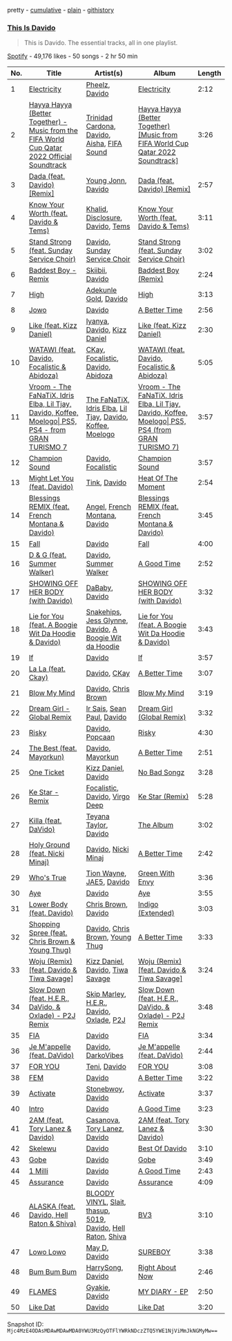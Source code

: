 pretty - [cumulative](/playlists/cumulative/37i9dQZF1DZ06evO0vEAMw.md) - [plain](/playlists/plain/37i9dQZF1DZ06evO0vEAMw) - [githistory](https://github.githistory.xyz/mackorone/spotify-playlist-archive/blob/main/playlists/plain/37i9dQZF1DZ06evO0vEAMw)

### [This Is Davido](https://open.spotify.com/playlist/37i9dQZF1DZ06evO0vEAMw)

> This is Davido\. The essential tracks, all in one playlist.

[Spotify](https://open.spotify.com/user/spotify) - 49,176 likes - 50 songs - 2 hr 50 min

| No. | Title | Artist(s) | Album | Length |
|---|---|---|---|---|
| 1 | [Electricity](https://open.spotify.com/track/6McBvfxgkVfREmQPwTKBUn) | [Pheelz](https://open.spotify.com/artist/5Jv1MsZBh0sqokFq7pU8Xg), [Davido](https://open.spotify.com/artist/0Y3agQaa6g2r0YmHPOO9rh) | [Electricity](https://open.spotify.com/album/5vOpDVowekdCylaDIiV5We) | 2:12 |
| 2 | [Hayya Hayya \(Better Together\) \- Music from the FIFA World Cup Qatar 2022 Official Soundtrack](https://open.spotify.com/track/7vAJiDFrFtMYVOrZbOw7jj) | [Trinidad Cardona](https://open.spotify.com/artist/4wP1kxjUsc9IR4Iy2smL7o), [Davido](https://open.spotify.com/artist/0Y3agQaa6g2r0YmHPOO9rh), [Aisha](https://open.spotify.com/artist/0S85VL5RtkqXSh22xB8Je5), [FIFA Sound](https://open.spotify.com/artist/5C01hDqpEmrmDfUhX9YWsH) | [Hayya Hayya \(Better Together\) \[Music from FIFA World Cup Qatar 2022 Soundtrack\]](https://open.spotify.com/album/6mPSjHXiuf2zHA0ssVp8iU) | 3:26 |
| 3 | [Dada \(feat\. Davido\) \[Remix\]](https://open.spotify.com/track/2IBrgYf3Hjw16c6oNwkZ9M) | [Young Jonn](https://open.spotify.com/artist/4JM1zsVj1pt38Q8mhv5teI), [Davido](https://open.spotify.com/artist/0Y3agQaa6g2r0YmHPOO9rh) | [Dada \(feat\. Davido\) \[Remix\]](https://open.spotify.com/album/0tqiftjjP81odLWXCrhmUD) | 2:57 |
| 4 | [Know Your Worth \(feat\. Davido & Tems\)](https://open.spotify.com/track/04QTmCTsaVjcGaoxj8rSjE) | [Khalid](https://open.spotify.com/artist/6LuN9FCkKOj5PcnpouEgny), [Disclosure](https://open.spotify.com/artist/6nS5roXSAGhTGr34W6n7Et), [Davido](https://open.spotify.com/artist/0Y3agQaa6g2r0YmHPOO9rh), [Tems](https://open.spotify.com/artist/687cZJR45JO7jhk1LHIbgq) | [Know Your Worth \(feat\. Davido & Tems\)](https://open.spotify.com/album/6BugGRwIyG1xFbeZom0Mxz) | 3:11 |
| 5 | [Stand Strong \(feat\. Sunday Service Choir\)](https://open.spotify.com/track/1XUf5lpeTQbrohZWdx6Sbz) | [Davido](https://open.spotify.com/artist/0Y3agQaa6g2r0YmHPOO9rh), [Sunday Service Choir](https://open.spotify.com/artist/2c9O21YLFy4tFI9zCVhbFg) | [Stand Strong \(feat\. Sunday Service Choir\)](https://open.spotify.com/album/3MhLmyxJueeWrXsRWlfw0e) | 3:02 |
| 6 | [Baddest Boy \- Remix](https://open.spotify.com/track/4lDghGd035xrzGp6Yec2j1) | [Skiibii](https://open.spotify.com/artist/72Z2AhMKpxZjLNnPMyinUE), [Davido](https://open.spotify.com/artist/0Y3agQaa6g2r0YmHPOO9rh) | [Baddest Boy \(Remix\)](https://open.spotify.com/album/2aNveWp5zVMduvpZwAZTpf) | 2:24 |
| 7 | [High](https://open.spotify.com/track/7l8VNas2HcqyvsvOSjXDQt) | [Adekunle Gold](https://open.spotify.com/artist/2IK173RXLiCSQ8fhDlAb3s), [Davido](https://open.spotify.com/artist/0Y3agQaa6g2r0YmHPOO9rh) | [High](https://open.spotify.com/album/1aGAwIFTyyw5YlbspR0mq9) | 3:13 |
| 8 | [Jowo](https://open.spotify.com/track/4ibxmEgdIWYAQjXl0ivFmW) | [Davido](https://open.spotify.com/artist/0Y3agQaa6g2r0YmHPOO9rh) | [A Better Time](https://open.spotify.com/album/5Af7bJAiAKBCazSQU8BOsD) | 2:56 |
| 9 | [Like \(feat\. Kizz Daniel\)](https://open.spotify.com/track/5Zez1biAREA2C8706kdlIb) | [Iyanya](https://open.spotify.com/artist/3ZUn6LYxdmmPYQqBhFWI3h), [Davido](https://open.spotify.com/artist/0Y3agQaa6g2r0YmHPOO9rh), [Kizz Daniel](https://open.spotify.com/artist/1X6cBGnXpEpN7CmflLKmLV) | [Like \(feat\. Kizz Daniel\)](https://open.spotify.com/album/45UWuUIciHbsLfZeJhbuIB) | 2:30 |
| 10 | [WATAWI \(feat\. Davido, Focalistic & Abidoza\)](https://open.spotify.com/track/3AZY6NZ1R8GI9003EEFPeu) | [CKay](https://open.spotify.com/artist/048LktY5zMnakWq7PTtFrz), [Focalistic](https://open.spotify.com/artist/2GJMSZ7M3D0KyyKRhYgWju), [Davido](https://open.spotify.com/artist/0Y3agQaa6g2r0YmHPOO9rh), [Abidoza](https://open.spotify.com/artist/1Ck3UYsoNkZ63PLY8yZR33) | [WATAWI \(feat\. Davido, Focalistic & Abidoza\)](https://open.spotify.com/album/5hxrayrgITzYPpQ6uEg3kL) | 5:05 |
| 11 | [Vroom \- The FaNaTiX, Idris Elba, Lil Tjay, Davido, Koffee, Moelogo\| PS5, PS4 \- from GRAN TURISMO 7](https://open.spotify.com/track/6ApEaAL5iuN3cOwSoAbY1d) | [The FaNaTiX](https://open.spotify.com/artist/3pZyDeGMNPAWHdFe2K4ud1), [Idris Elba](https://open.spotify.com/artist/0Dc2rdPzleezxhvQhQbXuS), [Lil Tjay](https://open.spotify.com/artist/6jGMq4yGs7aQzuGsMgVgZR), [Davido](https://open.spotify.com/artist/0Y3agQaa6g2r0YmHPOO9rh), [Koffee](https://open.spotify.com/artist/1gWjcmBsveEYMxOZ0VRi32), [Moelogo](https://open.spotify.com/artist/6mctsJBrfcWvWH7S8h716D) | [Vroom \- The FaNaTiX, Idris Elba, Lil Tjay, Davido, Koffee, Moelogo\| PS5, PS4 \(from GRAN TURISMO 7\)](https://open.spotify.com/album/0MuIe5cdJen7HHgfcYHeay) | 3:57 |
| 12 | [Champion Sound](https://open.spotify.com/track/3vTW0qXIitjhZW5kfTwBTv) | [Davido](https://open.spotify.com/artist/0Y3agQaa6g2r0YmHPOO9rh), [Focalistic](https://open.spotify.com/artist/2GJMSZ7M3D0KyyKRhYgWju) | [Champion Sound](https://open.spotify.com/album/6pLdp90UOgmgb6yYh6bf2T) | 3:57 |
| 13 | [Might Let You \(feat\. Davido\)](https://open.spotify.com/track/1q03sSwtOk5czzjKFa4qhA) | [Tink](https://open.spotify.com/artist/4v6XOdonnfpdTKTRJArG7v), [Davido](https://open.spotify.com/artist/0Y3agQaa6g2r0YmHPOO9rh) | [Heat Of The Moment](https://open.spotify.com/album/3EjN3Lt1gd4M0KrYKz7GrD) | 2:54 |
| 14 | [Blessings REMIX \(feat\. French Montana & Davido\)](https://open.spotify.com/track/4qxWose1KJgPDYQkMs0Ng5) | [Angel](https://open.spotify.com/artist/6RIJu05yhEIYskbVgxmk3R), [French Montana](https://open.spotify.com/artist/6vXTefBL93Dj5IqAWq6OTv), [Davido](https://open.spotify.com/artist/0Y3agQaa6g2r0YmHPOO9rh) | [Blessings REMIX \(feat\. French Montana & Davido\)](https://open.spotify.com/album/3kxuAgeGxSrMLi9qu4F6x9) | 3:45 |
| 15 | [Fall](https://open.spotify.com/track/4ou5xyFUJX4VwX76tw1qb1) | [Davido](https://open.spotify.com/artist/0Y3agQaa6g2r0YmHPOO9rh) | [Fall](https://open.spotify.com/album/49EjkUgoE70dxKcXXd9szs) | 4:00 |
| 16 | [D & G \(feat\. Summer Walker\)](https://open.spotify.com/track/0xr7t6jQWzFsZ9XwfcxAu7) | [Davido](https://open.spotify.com/artist/0Y3agQaa6g2r0YmHPOO9rh), [Summer Walker](https://open.spotify.com/artist/57LYzLEk2LcFghVwuWbcuS) | [A Good Time](https://open.spotify.com/album/0s3BbZlcqsUdAD8wIYdO5n) | 2:52 |
| 17 | [SHOWING OFF HER BODY \(with Davido\)](https://open.spotify.com/track/5xHodqknQtgokj6oO1giHb) | [DaBaby](https://open.spotify.com/artist/4r63FhuTkUYltbVAg5TQnk), [Davido](https://open.spotify.com/artist/0Y3agQaa6g2r0YmHPOO9rh) | [SHOWING OFF HER BODY \(with Davido\)](https://open.spotify.com/album/5CgztNME0IW2ebmYmjWqUN) | 3:32 |
| 18 | [Lie for You \(feat\. A Boogie Wit Da Hoodie & Davido\)](https://open.spotify.com/track/6HMgvWVw3yHmFsmpyb864i) | [Snakehips](https://open.spotify.com/artist/2FwJwEswyIUAljqgjNSHgP), [Jess Glynne](https://open.spotify.com/artist/4ScCswdRlyA23odg9thgIO), [Davido](https://open.spotify.com/artist/0Y3agQaa6g2r0YmHPOO9rh), [A Boogie Wit da Hoodie](https://open.spotify.com/artist/31W5EY0aAly4Qieq6OFu6I) | [Lie for You \(feat\. A Boogie Wit Da Hoodie & Davido\)](https://open.spotify.com/album/35AiG6czs0vooB8Om58tbx) | 3:43 |
| 19 | [If](https://open.spotify.com/track/0XQuWhRG7qD7OYHKsgt0BN) | [Davido](https://open.spotify.com/artist/0Y3agQaa6g2r0YmHPOO9rh) | [If](https://open.spotify.com/album/1N4On17z3onc2NH2XgHdLx) | 3:57 |
| 20 | [La La \(feat\. Ckay\)](https://open.spotify.com/track/53PewZvhksjF9EynzsBnAR) | [Davido](https://open.spotify.com/artist/0Y3agQaa6g2r0YmHPOO9rh), [CKay](https://open.spotify.com/artist/048LktY5zMnakWq7PTtFrz) | [A Better Time](https://open.spotify.com/album/5Af7bJAiAKBCazSQU8BOsD) | 3:07 |
| 21 | [Blow My Mind](https://open.spotify.com/track/1xJTW86sJ1OoloXeOret6t) | [Davido](https://open.spotify.com/artist/0Y3agQaa6g2r0YmHPOO9rh), [Chris Brown](https://open.spotify.com/artist/7bXgB6jMjp9ATFy66eO08Z) | [Blow My Mind](https://open.spotify.com/album/31Z5vOXMKPSZjpERQHtaSp) | 3:19 |
| 22 | [Dream Girl \- Global Remix](https://open.spotify.com/track/5Etwr8GddDDAwuTK84m5JI) | [Ir Sais](https://open.spotify.com/artist/4NEThNYJ3WyNcJWcmpjq88), [Sean Paul](https://open.spotify.com/artist/3Isy6kedDrgPYoTS1dazA9), [Davido](https://open.spotify.com/artist/0Y3agQaa6g2r0YmHPOO9rh) | [Dream Girl \(Global Remix\)](https://open.spotify.com/album/0sQ2hDPOvRDi71FSWB73JD) | 3:32 |
| 23 | [Risky](https://open.spotify.com/track/56HnJIjgi41kpjh6L3Y1Ca) | [Davido](https://open.spotify.com/artist/0Y3agQaa6g2r0YmHPOO9rh), [Popcaan](https://open.spotify.com/artist/62DmErcU7dqZbJaDqwsqzR) | [Risky](https://open.spotify.com/album/5xqH5tZFoMLLJL8NbmTFBu) | 4:30 |
| 24 | [The Best \(feat\. Mayorkun\)](https://open.spotify.com/track/0b4OhI29MieZpxusw0HGEJ) | [Davido](https://open.spotify.com/artist/0Y3agQaa6g2r0YmHPOO9rh), [Mayorkun](https://open.spotify.com/artist/3DNCUaKdMZcMVJIS7yTskd) | [A Better Time](https://open.spotify.com/album/5Af7bJAiAKBCazSQU8BOsD) | 2:51 |
| 25 | [One Ticket](https://open.spotify.com/track/1kyRR8Izv3WCgXFHbC7WF1) | [Kizz Daniel](https://open.spotify.com/artist/1X6cBGnXpEpN7CmflLKmLV), [Davido](https://open.spotify.com/artist/0Y3agQaa6g2r0YmHPOO9rh) | [No Bad Songz](https://open.spotify.com/album/0DpLAtDsBunoPN3V8ir3QS) | 3:28 |
| 26 | [Ke Star \- Remix](https://open.spotify.com/track/7b3991NnMDhwZRq7C2Cpgc) | [Focalistic](https://open.spotify.com/artist/2GJMSZ7M3D0KyyKRhYgWju), [Davido](https://open.spotify.com/artist/0Y3agQaa6g2r0YmHPOO9rh), [Virgo Deep](https://open.spotify.com/artist/4Ml0ZcVza4oApvqWK8K7wM) | [Ke Star \(Remix\)](https://open.spotify.com/album/0ycU5aDeq22IewMlUF1A66) | 5:28 |
| 27 | [Killa \(feat\. DaVido\)](https://open.spotify.com/track/46YL800EFmXBhOjab7MLsy) | [Teyana Taylor](https://open.spotify.com/artist/4ULO7IGI3M2bo0Ap7B9h8a), [Davido](https://open.spotify.com/artist/0Y3agQaa6g2r0YmHPOO9rh) | [The Album](https://open.spotify.com/album/11QKDc8OK4rnD3uBs7wKmR) | 3:02 |
| 28 | [Holy Ground \(feat\. Nicki Minaj\)](https://open.spotify.com/track/6DWErydPjjZyH06gOkhxRL) | [Davido](https://open.spotify.com/artist/0Y3agQaa6g2r0YmHPOO9rh), [Nicki Minaj](https://open.spotify.com/artist/0hCNtLu0JehylgoiP8L4Gh) | [A Better Time](https://open.spotify.com/album/5Af7bJAiAKBCazSQU8BOsD) | 2:42 |
| 29 | [Who's True](https://open.spotify.com/track/3vMItL2i0J010aWIw1YUwr) | [Tion Wayne](https://open.spotify.com/artist/7b79bQFziJFedJb75k6hFt), [JAE5](https://open.spotify.com/artist/3NbqBIc16CNAe5nYSmHR3p), [Davido](https://open.spotify.com/artist/0Y3agQaa6g2r0YmHPOO9rh) | [Green With Envy](https://open.spotify.com/album/4YWgs2cK2u6lrIzM9Ve2wc) | 3:36 |
| 30 | [Aye](https://open.spotify.com/track/7wh3ROxsX7i6GflbQGhGo7) | [Davido](https://open.spotify.com/artist/0Y3agQaa6g2r0YmHPOO9rh) | [Aye](https://open.spotify.com/album/54KREqr92Gm0dbTLGHp0JE) | 3:55 |
| 31 | [Lower Body \(feat\. Davido\)](https://open.spotify.com/track/2jARcMhrTB54EH2VxNvWpW) | [Chris Brown](https://open.spotify.com/artist/7bXgB6jMjp9ATFy66eO08Z), [Davido](https://open.spotify.com/artist/0Y3agQaa6g2r0YmHPOO9rh) | [Indigo \(Extended\)](https://open.spotify.com/album/3okhA6w5uau6ZNhnVpwVww) | 3:03 |
| 32 | [Shopping Spree \(feat\. Chris Brown & Young Thug\)](https://open.spotify.com/track/1ln2sDL64h9Y0PJIrUogM6) | [Davido](https://open.spotify.com/artist/0Y3agQaa6g2r0YmHPOO9rh), [Chris Brown](https://open.spotify.com/artist/7bXgB6jMjp9ATFy66eO08Z), [Young Thug](https://open.spotify.com/artist/50co4Is1HCEo8bhOyUWKpn) | [A Better Time](https://open.spotify.com/album/5Af7bJAiAKBCazSQU8BOsD) | 3:33 |
| 33 | [Woju \(Remix\) \[feat\. Davido & Tiwa Savage\]](https://open.spotify.com/track/5mLjOzvBL124hjJsoT6Ctz) | [Kizz Daniel](https://open.spotify.com/artist/1X6cBGnXpEpN7CmflLKmLV), [Davido](https://open.spotify.com/artist/0Y3agQaa6g2r0YmHPOO9rh), [Tiwa Savage](https://open.spotify.com/artist/1hNaHKp2Za5YdOAG0WnRbc) | [Woju \(Remix\) \[feat\. Davido & Tiwa Savage\]](https://open.spotify.com/album/2uqJUP4F59bkjjQpiWNL8M) | 3:24 |
| 34 | [Slow Down \(feat\. H.E.R., DaVido, & Oxlade\) \- P2J Remix](https://open.spotify.com/track/5VXX29Dqo6mw7kVBNnsign) | [Skip Marley](https://open.spotify.com/artist/4ryoUS0W8qXokfMxrlJt6O), [H.E.R.](https://open.spotify.com/artist/3Y7RZ31TRPVadSFVy1o8os), [Davido](https://open.spotify.com/artist/0Y3agQaa6g2r0YmHPOO9rh), [Oxlade](https://open.spotify.com/artist/3WTrdbZU99dgTtt3ZkyamT), [P2J](https://open.spotify.com/artist/7owWHiQB5FQHFiBYXxbphY) | [Slow Down \(feat\. H.E.R., DaVido, & Oxlade\) \- P2J Remix](https://open.spotify.com/album/5sJ2Np67hSxgRHOwvBPB1Z) | 3:48 |
| 35 | [FIA](https://open.spotify.com/track/6sfdU1tGLpXhjjLjGJa0zA) | [Davido](https://open.spotify.com/artist/0Y3agQaa6g2r0YmHPOO9rh) | [FIA](https://open.spotify.com/album/7kknjkTumdJA57Ogy0Fq7Z) | 3:34 |
| 36 | [Je M'appelle \(feat\. DaVido\)](https://open.spotify.com/track/45JfxtSUnkb9e4r0MBYqfK) | [Davido](https://open.spotify.com/artist/0Y3agQaa6g2r0YmHPOO9rh), [DarkoVibes](https://open.spotify.com/artist/5a3kizlLAxR0P6qZEti8T8) | [Je M'appelle \(feat\. DaVido\)](https://open.spotify.com/album/56qzuXPxeJKnmmOlZFQeUo) | 2:44 |
| 37 | [FOR YOU](https://open.spotify.com/track/1tj7Pn7RFy82MTwM3TvLkw) | [Teni](https://open.spotify.com/artist/3ukrG1BmfEiuo0KDj8YTTS), [Davido](https://open.spotify.com/artist/0Y3agQaa6g2r0YmHPOO9rh) | [FOR YOU](https://open.spotify.com/album/0G24UhXGf5SSfBS9QNRKa0) | 3:08 |
| 38 | [FEM](https://open.spotify.com/track/2PxLuV3mcHbxB8K7Zci1GQ) | [Davido](https://open.spotify.com/artist/0Y3agQaa6g2r0YmHPOO9rh) | [A Better Time](https://open.spotify.com/album/5Af7bJAiAKBCazSQU8BOsD) | 3:22 |
| 39 | [Activate](https://open.spotify.com/track/7ka9HaPbdwYUsMmHvaie41) | [Stonebwoy](https://open.spotify.com/artist/2ayt5jDUuTCpoTG7sHSvuq), [Davido](https://open.spotify.com/artist/0Y3agQaa6g2r0YmHPOO9rh) | [Activate](https://open.spotify.com/album/2sproMXb0ZqQefLlgjYPfo) | 3:37 |
| 40 | [Intro](https://open.spotify.com/track/0H9agEp8BXR4S6DI50rmTU) | [Davido](https://open.spotify.com/artist/0Y3agQaa6g2r0YmHPOO9rh) | [A Good Time](https://open.spotify.com/album/0s3BbZlcqsUdAD8wIYdO5n) | 3:23 |
| 41 | [2AM \(feat\. Tory Lanez & Davido\)](https://open.spotify.com/track/6OIJcRL2yycLyIbzrwOUty) | [Casanova](https://open.spotify.com/artist/6dXsR7VDJvXnF1LTZlwULx), [Tory Lanez](https://open.spotify.com/artist/2jku7tDXc6XoB6MO2hFuqg), [Davido](https://open.spotify.com/artist/0Y3agQaa6g2r0YmHPOO9rh) | [2AM \(feat\. Tory Lanez & Davido\)](https://open.spotify.com/album/3rXxtzPFyUuvhsOW32kyg9) | 3:30 |
| 42 | [Skelewu](https://open.spotify.com/track/0C63WNrSJOlu62O6lrxRMU) | [Davido](https://open.spotify.com/artist/0Y3agQaa6g2r0YmHPOO9rh) | [Best Of Davido](https://open.spotify.com/album/1cG2CR1M2KMv2dupmm3rFI) | 3:10 |
| 43 | [Gobe](https://open.spotify.com/track/0gu5Cc9YgsGVa4h7H6RyTW) | [Davido](https://open.spotify.com/artist/0Y3agQaa6g2r0YmHPOO9rh) | [Gobe](https://open.spotify.com/album/0mqFpJozdwM7r0Bqb4N2iB) | 3:49 |
| 44 | [1 Milli](https://open.spotify.com/track/3AKPoi06BFR4vrK7alGjfi) | [Davido](https://open.spotify.com/artist/0Y3agQaa6g2r0YmHPOO9rh) | [A Good Time](https://open.spotify.com/album/0s3BbZlcqsUdAD8wIYdO5n) | 2:43 |
| 45 | [Assurance](https://open.spotify.com/track/5Vp6x6DnVjh2JDaC4It6ak) | [Davido](https://open.spotify.com/artist/0Y3agQaa6g2r0YmHPOO9rh) | [Assurance](https://open.spotify.com/album/6huSyEs9vbA9Nfhs3tBFCX) | 4:09 |
| 46 | [ALASKA \(feat\. Davido, Hell Raton & Shiva\)](https://open.spotify.com/track/7io8voeFCefZOJ9Vr5kEZr) | [BLOODY VINYL](https://open.spotify.com/artist/0VitAFMCI2apQxKzDjg1PU), [Slait](https://open.spotify.com/artist/2KXYAKQTxHuUHDtVgeGn6w), [thasup](https://open.spotify.com/artist/19i93sA0D7yS9dYoVNBqAA), [5019](https://open.spotify.com/artist/0bIICDFvg6PqEWaZsfvpCR), [Davido](https://open.spotify.com/artist/0Y3agQaa6g2r0YmHPOO9rh), [Hell Raton](https://open.spotify.com/artist/6g5SF1Yz63eoPUnJgRHfrz), [Shiva](https://open.spotify.com/artist/2K5nCggbhSZ00YCYP5qkZS) | [BV3](https://open.spotify.com/album/1maHuPQQphzi9TIJ55dNxW) | 3:10 |
| 47 | [Lowo Lowo](https://open.spotify.com/track/1ntjV3CIMC5IYMqNzW0grl) | [May D](https://open.spotify.com/artist/7ahfCquNK3ReYc2UHhugs5), [Davido](https://open.spotify.com/artist/0Y3agQaa6g2r0YmHPOO9rh) | [SUREBOY](https://open.spotify.com/album/63dlFY16kCNUPm5eGrPDLp) | 3:38 |
| 48 | [Bum Bum Bum](https://open.spotify.com/track/2q0GvAQvk1rEAUEFy1sziH) | [HarrySong](https://open.spotify.com/artist/3hflm7FUsWEKbI0fRnaW20), [Davido](https://open.spotify.com/artist/0Y3agQaa6g2r0YmHPOO9rh) | [Right About Now](https://open.spotify.com/album/0qvuCRNRSqnz2EBMaZ06Uy) | 2:46 |
| 49 | [FLAMES](https://open.spotify.com/track/6T3Y4utPEBs35xiG3e7Ebp) | [Gyakie](https://open.spotify.com/artist/1zO1FWFxxNUCqUuGATxZQZ), [Davido](https://open.spotify.com/artist/0Y3agQaa6g2r0YmHPOO9rh) | [MY DIARY \- EP](https://open.spotify.com/album/2AtDDefSJveMubpGuqch1r) | 2:50 |
| 50 | [Like Dat](https://open.spotify.com/track/0t4xEkeg24xVvd5EtIrly7) | [Davido](https://open.spotify.com/artist/0Y3agQaa6g2r0YmHPOO9rh) | [Like Dat](https://open.spotify.com/album/4BYoitcv3TKB13Q3afcfDM) | 3:20 |

Snapshot ID: `Mjc4MzE4ODAsMDAwMDAwMDA0YWU3MzQyOTFlYWRkNDczZTQ5YWE1NjViMmJkNGMyMw==`
